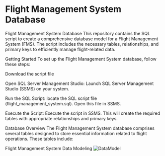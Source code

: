 # Flight Management System Database

Flight Management System Database
This repository contains the SQL script to create a comprehensive database model for a Flight Management System (FMS). The script includes the necessary tables, relationships, and primary keys to efficiently manage flight-related data.

Getting Started
To set up the Flight Management System database, follow these steps:

Download the script file 

Open SQL Server Management Studio: Launch SQL Server Management Studio (SSMS) on your system.

Run the SQL Script:  locate the SQL script file (flight_management_system.sql). Open this file in SSMS.

Execute the Script: Execute the script in SSMS. This will create the required tables with appropriate relationships and primary keys.

Database Overview
The Flight Management System database comprises several tables designed to store essential information related to flight operations. These tables include:

Flight Management System Data Modeling 
![DataModel](https://github.com/shubhampatel2810/Flight-Management-System-/assets/137332700/d74bddb8-b27c-4ff8-89ae-187839224ded)


